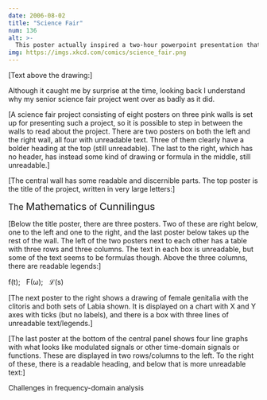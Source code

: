```yaml
---
date: 2006-08-02
title: "Science Fair"
num: 136
alt: >-
  This poster actually inspired a two-hour powerpoint presentation that Al Gore gave around the country.
img: https://imgs.xkcd.com/comics/science_fair.png
---
```

[Text above the drawing:]

Although it caught me by surprise at the time, looking back I understand why my senior science fair project went over as badly as it did.

[A science fair project consisting of eight posters on three pink walls is set up for presenting such a project, so it is possible to step in between the walls to read about the project. There are two posters on both the left and the right wall, all four with unreadable text. Three of them clearly have a bolder heading at the top (still unreadable). The last to the right, which has no header, has instead some kind of drawing or formula in the middle, still unreadable.]

[The central wall has some readable and discernible parts. The top poster is the title of the project, written in very large letters:]

<big>The <big>Mathematics</big> of <big>Cunnilingus</big> </big>

[Below the title poster, there are three posters. Two of these are right below, one to the left and one to the right, and the last poster below takes up the rest of the wall. The left of the two posters next to each other has a table with three rows and three columns. The text in each box is unreadable, but some of the text seems to be formulas though. Above the three columns, there are readable legends:]

f(t);&nbsp;&nbsp; F(ω);&nbsp;&nbsp; ℒ(s)

[The next poster to the right shows a drawing of female genitalia with the clitoris and both sets of Labia shown. It is displayed on a chart with X and Y axes with ticks (but no labels), and there is a box with three lines of unreadable text/legends.]

[The last poster at the bottom of the central panel shows four line graphs with what looks like modulated signals or other time-domain signals or functions. These are displayed in two rows/columns to the left. To the right of these, there is a readable heading, and below that is more unreadable text:]

Challenges in frequency-domain analysis